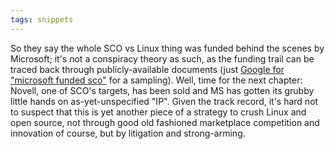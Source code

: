 ```yaml
---
tags: snippets
---
```


So they say the whole SCO vs Linux thing was funded behind the scenes by Microsoft; it's not a conspiracy theory as such, as the funding trail can be traced back through publicly-available documents (just [Google for "microsoft funded sco"](http://www.google.es/search?q=microsoft+funded+sco) for a sampling). Well, time for the next chapter: Novell, one of SCO's targets, has been sold and MS has gotten its grubby little hands on as-yet-unspecified "IP". Given the track record, it's hard not to suspect that this is yet another piece of a strategy to crush Linux and open source, not through good old fashioned marketplace competition and innovation of course, but by litigation and strong-arming.
